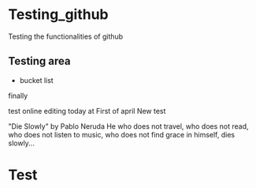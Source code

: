 # Testing_github
Testing the functionalities of github

## Testing area
* bucket list

finally

test online editing
today at First of april
New test

"Die Slowly" by Pablo Neruda
He who does not travel,
who does not read,
who does not listen to music,
who does not find grace in himself, dies slowly...


# Test

